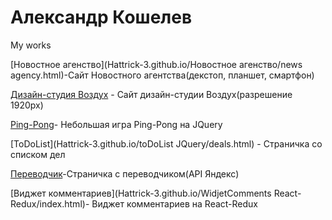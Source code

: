 # Александр Кошелев
My works

[Новостное агенство](Hattrick-3.github.io/Новостное агенство/news agency.html)-Сайт Новостного агентства(декстоп, планшет, смартфон)

[Дизайн-студия Воздух](Hattrick-3.github.io/Воздух/index.html) - Сайт дизайн-студии Воздух(разрешение 1920px)


[Ping-Pong](Hattrick-3.github.io/PingPong/test.html)- Небольшая игра Ping-Pong на JQuery

[ToDoList](Hattrick-3.github.io/toDoList JQuery/deals.html) - Страничка со списком дел

[Переводчик](Hattrick-3.github.io/Translater/test.html)-Страничка с переводчиком(API Яндекс)

[Виджет комментариев](Hattrick-3.github.io/WidjetComments React-Redux/index.html)- Виджет комментариев на React-Redux
